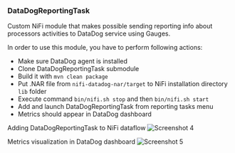 ### DataDogReportingTask
Custom NiFi module that makes possible sending reporting info about processors activities to DataDog service using Gauges.

In order to use this module, you have to perform following actions:
- Make sure DataDog agent is installed
- Clone DataDogReportingTask submodule
- Build it with `mvn clean package`
- Put .NAR file from `nifi-datadog-nar/target` to NiFi installation directory `lib` folder
- Execute command `bin/nifi.sh stop` and then `bin/nifi.sh start`
- Add and launch DataDogReportingTask from reporting tasks menu
- Metrics should appear in DataDog dashboard

Adding DataDogReportingTask to NiFi dataflow
![Screenshot 4](https://s32.postimg.org/5e25zuaqd/Screenshot_at_Jul_11_17_50_03.png)

Metrics visualization in DataDog dashboard
![Screenshot 5](https://s32.postimg.org/j90gib55h/Screenshot_at_Jul_11_17_47_57.png)
